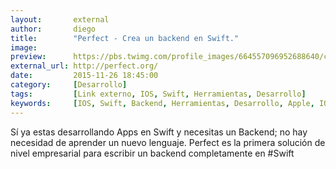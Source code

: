 ```yaml
---
layout:       external
author:       diego
title:        "Perfect - Crea un backend en Swift."
image:        
preview:      https://pbs.twimg.com/profile_images/664557096952688640/cRw_6F1x_400x400.jpg
external_url: http://perfect.org/
date:         2015-11-26 18:45:00
category:     [Desarrollo]
tags:         [Link externo, IOS, Swift, Herramientas, Desarrollo]
keywords:     [IOS, Swift, Backend, Herramientas, Desarrollo, Apple, IOS develop]
---
```


Sí ya estas desarrollando Apps en Swift y necesitas un Backend; no hay necesidad de aprender un nuevo lenguaje. Perfect es la primera solución de nivel empresarial para escribir un backend completamente en #Swift
